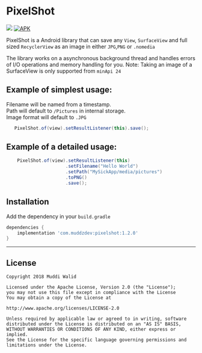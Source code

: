 # PixelShot
[![](https://img.shields.io/badge/API-19%2B-brightgreen.svg?style=flat)](https://android-arsenal.com/api?level=19)
[![APK](https://img.shields.io/badge/Download-Demo-brightgreen.svg)](https://github.com/Muddz/PixelShot/raw/master/demo.apk)

PixelShot is a Android library that can save any `View`, `SurfaceView` and full sized `RecyclerView` as an image in either `JPG`,`PNG` or `.nomedia`

The library works on a asynchronous background thread and handles errors of I/O operations and memory handling for you. 
Note: Taking an image of a SurfaceView is only supported from `minApi 24`

## Example of simplest usage:

Filename will be named from a timestamp.   
Path will default to `/Pictures` in internal storage.   
Image format will default to `.JPG`

```java
   PixelShot.of(view).setResultListener(this).save();
```

## Example of a detailed usage:
```java
    PixelShot.of(view).setResultListener(this)
                      .setFilename("Hello World")
                      .setPath("MySickApp/media/pictures")
                      .toPNG()
                      .save();
```

## Installation

Add the dependency in your `build.gradle`
```groovy
dependencies {
    implementation 'com.muddzdev:pixelshot:1.2.0'  
}
```
 ----

## License

    Copyright 2018 Muddi Walid

    Licensed under the Apache License, Version 2.0 (the "License");
    you may not use this file except in compliance with the License
    You may obtain a copy of the License at

    http://www.apache.org/licenses/LICENSE-2.0

    Unless required by applicable law or agreed to in writing, software
    distributed under the License is distributed on an "AS IS" BASIS,
    WITHOUT WARRANTIES OR CONDITIONS OF ANY KIND, either express or implied.
    See the License for the specific language governing permissions and
    limitations under the License.
